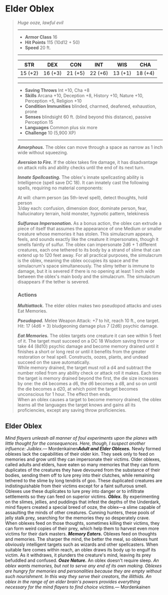# Elder Oblex
>*Huge ooze, lawful evil*
>___
>- **Armor Class** 16
>- **Hit Points** 115 (10d12 + 50)
>- **Speed** 20 ft.
>___
>|STR|DEX|CON|INT|WIS|CHA|
>|:---:|:---:|:---:|:---:|:---:|:---:|
>|15 (+2)|16 (+3)|21 (+5)|22 (+6)|13 (+1)|18 (+4)|
>___
>- **Saving Throws** Int +10, Cha +8
>- **Skills** Arcana +10, Deception +8, History +10, Nature +10, Perception +5, Religion +10
>- **Condition Immunities** blinded, charmed, deafened, exhaustion, prone
>- **Senses** blindsight 60 ft. (blind beyond this distance), passive Perception 15
>- **Languages** Common plus six more
>- **Challenge** 10 (5,900 XP)
>___
>***Amorphous.*** The oblex can move through a space as narrow as 1 inch wide without squeezing.  
>
>***Aversion to Fire.*** If the oblex takes fire damage, it has disadvantage on attack rolls and ability checks until the end of its next turn.  
>
>***Innate Spellcasting.*** The oblex's innate spellcasting ability is Intelligence (spell save DC 18). It can innately cast the following spells, requiring no material components:  
>
>At will: charm person (as 5th-level spell), detect thoughts, hold person  
>3/day each: confusion, dimension door, dominate person, fear, hallucinatory terrain, hold monster, hypnotic pattern, telekinesis  
>
>
>***Sulfurous Impersonation.*** As a bonus action, the oblex can extrude a piece of itself that assumes the appearance of one Medium or smaller creature whose memories it has stolen. This simulacrum appears, feels, and sounds exactly like the creature it impersonates, though it smells faintly of sulfur. The oblex can impersonate 2d6 + 1 different creatures, each one tethered to its body by a strand of slime that can extend up to 120 feet away. For all practical purposes, the simulacrum is the oblex, meaning the oblex occupies its space and the simulacrum's space simultaneously. The slimy tether is immune to damage, but it is severed if there is no opening at least 1 inch wide between the oblex's main body and the simulacrum. The simulacrum disappears if the tether is severed.  
>
>### Actions
>***Multiattack.*** The elder oblex makes two pseudopod attacks and uses Eat Memories.  
>
>***Pseudopod.*** Melee Weapon Attack: +7 to hit, reach 10 ft., one target. Hit: 17 (4d6 + 3) bludgeoning damage plus 7 (2d6) psychic damage.  
>
>***Eat Memories.*** The oblex targets one creature it can see within 5 feet of it. The target must succeed on a DC 18 Wisdom saving throw or take 44 (8d10) psychic damage and become memory drained until it finishes a short or long rest or until it benefits from the greater restoration or heal spell. Constructs, oozes, plants, and undead succeed on the save automatically.  
>While memory drained, the target must roll a d4 and subtract the number rolled from any ability check or attack roll it makes. Each time the target is memory drained beyond the first, the die size increases by one: the d4 becomes a d6, the d6 becomes a d8, and so on until the die becomes a d20, at which point the target becomes unconscious for 1 hour. The effect then ends.  
>When an oblex causes a target to become memory drained, the oblex learns all the languages the target knows and gains all its proficiencies, except any saving throw proficiencies.
## Elder Oblex
*Mind flayers unleash all manner of foul experiments upon the planes with little thought for the consequences. Here, though, I suspect another influence: Juiblex.*— Mordenkainen***Adult and Elder Oblexes.*** Newly formed oblexes lack the capabilities of their older kin. They seek only to feed on memories and grow until they can impersonate their victims.
Older oblexes, called adults and elders, have eaten so many memories that they can form duplicates of the creatures they have devoured from the substance of their bodies, sending them off to lure prey into their clutches, while remaining tethered to the slime by long tendrils of goo. These duplicated creatures are indistinguishable from their victims except for a faint sulfurous smell. Oblexes use these duplicates to lure prey into danger or to infiltrate settlements so they can feed on superior victims.
***Oblex.*** By experimenting on the slimes, jellies, and puddings that infest the depths of the Underdark, mind flayers created a special breed of ooze, the oblex—a slime capable of assaulting the minds of other creatures. Cunning hunters, these pools of jelly stalk prey, searching for the memories they so desperately crave. When oblexes feed on those thoughts, sometimes killing their victims, they can form weird copies of their prey, which help them to harvest even more victims for their dark masters.
***Memory Eaters.*** Oblexes feed on thoughts and memories. The sharper the mind, the better the meal, so oblexes hunt obviously intelligent targets such as wizards and other spellcasters. When suitable fare comes within reach, an oblex draws its body up to engulf its victim. As it withdraws, it plunders the creature's mind, leaving its prey befuddled and confused.
***Ooze Nature.*** An oblex doesn't require sleep.
*An oblex wants memories, but not to serve any end of its own making. Oblexes are hungry for memories and personalities because they are empty without such nourishment. In this way they serve their creators, the illithids. An oblex in the range of an elder brain's powers provides everything necessary for the mind flayers to find choice victims.*— Mordenkainen
